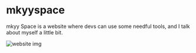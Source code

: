 # mkyyspace
mkyy Space is a website where devs can use some needful tools, and I talk about myself a little bit.

<img src="https://ibb.co/6rbVKvn" alt="website img"/>

